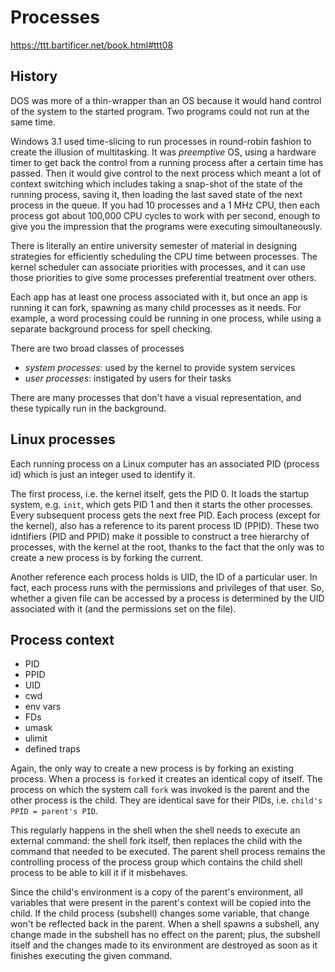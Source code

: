 # Processes

https://ttt.bartificer.net/book.html#ttt08

## History

DOS was more of a thin-wrapper than an OS because it would hand control of the system to the started program. Two programs could not run at the same time.

Windows 3.1 used time-slicing to run processes in round-robin fashion to create the illusion of multitasking. It was *preemptive* OS, using a hardware timer to get back the control from a running process after a certain time has passed. Then it would give control to the next process which meant a lot of context switching which includes taking a snap-shot of the state of the running process, saving it, then loading the last saved state of the next process in the queue. If you had 10 processes and a 1 MHz CPU, then each process got about 100,000 CPU cycles to work with per second, enough to give you the impression that the programs were executing simoultaneously.

There is literally an entire university semester of material in designing strategies for efficiently scheduling the CPU time between processes. The kernel scheduler can associate priorities with processes, and it can use those priorities to give some processes preferential treatment over others.

Each app has at least one process associated with it, but once an app is running it can fork, spawning as many child processes as it needs. For example, a word processing could be running in one process, while using a separate background process for spell checking.

There are two broad classes of processes
- *system processes*: used by the kernel to provide system services
- *user processes*: instigated by users for their tasks

There are many processes that don't have a visual representation, and these typically run in the background.

## Linux processes

Each running process on a Linux computer has an associated PID (process id) which is just an integer used to identify it.

The first process, i.e. the kernel itself, gets the PID 0. It loads the startup system, e.g. `init`, which gets PID 1 and then it starts the other processes. Every subsequent process gets the next free PID. Each process (except for the kernel), also has a reference to its parent process ID (PPID). These two idntifiers (PID and PPID) make it possible to construct a tree hierarchy of processes, with the kernel at the root, thanks to the fact that the only was to create a new process is by forking the current.

Another reference each process holds is UID, the ID of a particular user. In fact, each process runs with the permissions and privileges of that user. So, whether a given file can be accessed by a process is determined by the UID associated with it (and the permissions set on the file).

## Process context

- PID
- PPID
- UID
- cwd
- env vars
- FDs
- umask
- ulimit
- defined traps


Again, the only way to create a new process is by forking an existing process. When a process is `fork`ed it creates an identical copy of itself. The process on which the system call `fork` was invoked is the parent and the other process is the child. They are identical save for their PIDs, i.e. `child's PPID = parent's PID`.

This regularly happens in the shell when the shell needs to execute an external command: the shell fork itself, then replaces the child with the command that needed to be executed. The parent shell process remains the controlling process of the process group which contains the child shell process to be able to kill it if it misbehaves.

Since the child's environment is a copy of the parent's environment, all variables that were present in the parent's context will be copied into the child. If the child process (subshell) changes some variable, that change won't be reflected back in the parent. When a shell spawns a subshell, any change made in the subshell has no effect on the parent; plus, the subshell itself and the changes made to its environment are destroyed as soon as it finishes executing the given command.
